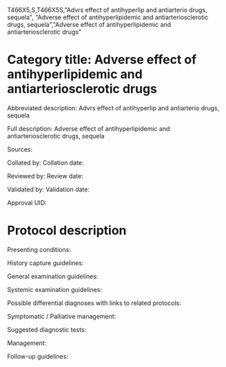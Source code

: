 T466X5,S,T466X5S,"Advrs effect of antihyperlip and antiarterio drugs, sequela", "Adverse effect of antihyperlipidemic and antiarteriosclerotic drugs, sequela","Adverse effect of antihyperlipidemic and antiarteriosclerotic drugs"
# Category title: Adverse effect of antihyperlipidemic and antiarteriosclerotic drugs

Abbreviated description: Advrs effect of antihyperlip and antiarterio drugs, sequela

Full description: Adverse effect of antihyperlipidemic and antiarteriosclerotic drugs, sequela

Sources:

Collated by:
Collation date:

Reviewed by:
Review date:

Validated by:
Validation date:

Approval UID:

# Protocol description

Presenting conditions:

History capture guidelines:

General examination guidelines:

Systemic examination guidelines:

Possible differential diagnoses with links to related protocols:

Symptomatic / Palliative management:

Suggested diagnostic tests:

Management:

Follow-up guidelines:
